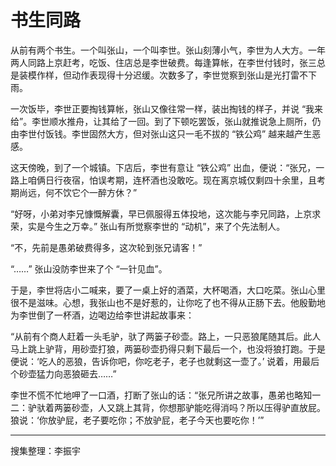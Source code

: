 # 书生同路

从前有两个书生。一个叫张山，一个叫李世。张山刻薄小气，李世为人大方。一年两人同路上京赶考，吃饭、住店总是李世破费。每逢算帐，在李世付钱时，张三总是装模作样，但动作表现得十分迟缓。次数多了，李世觉察到张山是光打雷不下雨。

一次饭毕，李世正要掏钱算帐，张山又像往常一样，装出掏钱的样子，并说 “我来给”。李世顺水推舟，让其给了一回。到了下顿吃罢饭，张山就推说急上厕所，仍由李世付饭钱。李世固然大方，但对张山这只一毛不拔的 “铁公鸡” 越来越产生恶感。

这天傍晚，到了一个城镇。下店后，李世有意让 “铁公鸡” 出血，便说：“张兄，一路上咱俩日行夜宿，怕误考期，连杯酒也没敢吃。现在离京城仅剩四十余里，且考期尚远，何不饮它个一醉方休？”

“好呀，小弟对李兄慷慨解囊，早已佩服得五体投地，这次能与李兄同路，上京求荣，实是今生之万幸。” 张山有所觉察李世的 “动机”，来了个先法制人。

“不，先前是愚弟破费得多，这次轮到张兄请客！”

“……” 张山没防李世来了个 “一针见血”。

于是，李世将店小二喊来，要了一桌上好的酒菜，大杯喝酒，大口吃菜。张山心里很不是滋味。心想，我张山也不是好惹的，让你吃了也不得从正肠下去。他殷勤地为李世倒了一杯酒，边喝边给李世讲起故事来：

“从前有个商人赶着一头毛驴，驮了两篓子砂壶。路上，一只恶狼尾随其后。此人马上跳上驴背，用砂壶打狼，两篓砂壶扔得只剩下最后一个，也没将狼打跑。于是便说：‘吃人的恶狼，告诉你吧，你吃老子，老子也就剩这一壶了。’ 说着，用最后个砂壶猛力向恶狼砸去……”

李世不慌不忙地呷了一口酒，打断了张山的话：“张兄所讲之故事，愚弟也略知一二：驴驮着两篓砂壶，人又跳上其背，你想那驴能吃得消吗？所以压得驴直放屁。狼说：‘你放驴屁，老子要吃你；不放驴屁，老子今天也要吃你！’”

---

搜集整理：李振宇